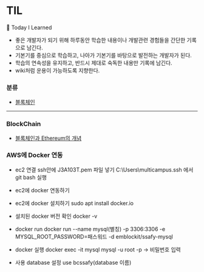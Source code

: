 # TIL

📝 Today I Learned
- 좋은 개발자가 되기 위해 하루동안 학습한 내용이나 개발관련 경험들을 간단한 기록으로 남긴다.
- 기본기를 중심으로 학습하고, 나아가 기본기를 바탕으로 발전하는 개발자가 된다.
- 학습의 연속성을 유지하고, 반드시 제대로 숙독한 내용만 기록에 남긴다.
- wiki처럼 운용이 가능하도록 지향한다.

### 분류
- [블록체인](BlockChain)

<hr>

### BlockChain
- [블록체인과 Ethereum의 개념](https://github.com/yeon-hee/TIL/blob/master/BlockChain/BlockChain%20and%20Ethereum.md)

### AWS에 Docker 연동

- ec2 연결 
ssh안에 J3A103T.pem 파일 넣기
C:\Users\multicampus\.ssh 에서 git bash 실행

- ec2에 docker 연동하기 
- ec2에 docker 설치하기
	sudo apt install docker.io  
- 설치된 docker 버전 확인
docker -v 
- docker run
docker run --name mysql(별칭) -p 3306:3306 -e MYSQL_ROOT_PASSWORD=패스워드 -d emblockit/ssafy-mysql
- docker 실행
docker exec -it mysql mysql -u root -p -> 비밀번호 입력
- 사용 database 설정
use bcssafy(database 이름) 


